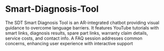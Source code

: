 # Smart-Diagnosis-Tool
 The SDT Smart Diagnosis Tool is an AR-integrated chatbot providing visual guidance to overcome language barriers. It features YouTube tutorials with smart links, diagnosis results, spare part links, warranty claim details, service costs, and contact info. A FAQ session addresses common concerns, enhancing user experience with interactive support
